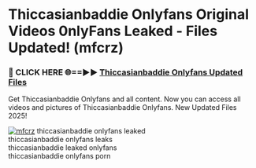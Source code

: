 # Thiccasianbaddie Onlyfans Original Videos 0nlyFans Leaked - Files Updated! (mfcrz)

<h3>🔴 CLICK HERE 🌐==►► <a href="https://tinyurl.com/4seja8ks" rel="nofollow">Thiccasianbaddie Onlyfans Updated Files</a></h3>

Get Thiccasianbaddie Onlyfans and all content. Now you can access all videos and pictures of Thiccasianbaddie Onlyfans. New Updated Files 2025!

[![mfcrz](https://i.imgur.com/EWjZXRe.gif)](https://tinyurl.com/4seja8ks)
thiccasianbaddie onlyfans leaked<br>
thiccasianbaddie onlyfans leaks<br>
thiccasianbaddie leaked onlyfans<br>
thiccasianbaddie onlyfans porn